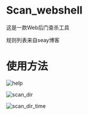 # Scan_webshell
这是一款Web后门查杀工具

规则列表来自seay博客
# 使用方法

![help](http://github.com/vforbox/vforbox.github.io/blob/master/images/tool/help.png?raw=true)


![scan_dir](http://github.com/vforbox/vforbox.github.io/blob/master/images/tool/Scan_dir.png?raw=true)

![scan_dir_time](https://github.com/vforbox/vforbox.github.io/blob/master/images/tool/Scan_dir_time.png?raw=true)